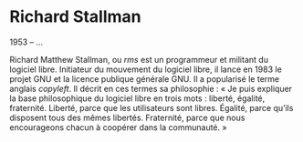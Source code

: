 # Richard Stallman

1953 – …

Richard Matthew Stallman, ou *rms* est un programmeur et militant du logiciel libre. Initiateur du mouvement du logiciel libre, il lance en 1983 le projet GNU et la licence publique générale GNU. Il a popularisé le terme anglais *copyleft*. Il décrit en ces termes sa philosophie : « Je puis expliquer la base philosophique du logiciel libre en trois mots : liberté, égalité, fraternité. Liberté, parce que les utilisateurs sont libres. Égalité, parce qu’ils disposent tous des mêmes libertés. Fraternité, parce que nous encourageons chacun à coopérer dans la communauté. »